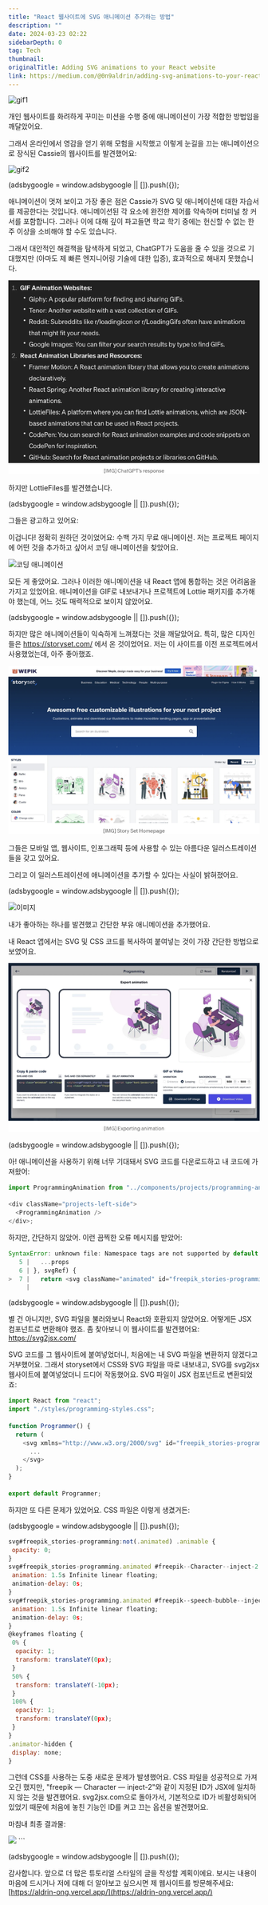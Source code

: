 ```yaml
---
title: "React 웹사이트에 SVG 애니메이션 추가하는 방법"
description: ""
date: 2024-03-23 02:22
sidebarDepth: 0
tag: Tech
thumbnail:
originalTitle: Adding SVG animations to your React website
link: https://medium.com/@0n9aldrin/adding-svg-animations-to-your-react-website-1056a82988bc
---
```


![gif1](https://miro.medium.com/v2/resize:fit:1000/1*QNgN523Uz11ckMtlwVUxLw.gif)

개인 웹사이트를 화려하게 꾸미는 미션을 수행 중에 애니메이션이 가장 적합한 방법임을 깨달았어요.

그래서 온라인에서 영감을 얻기 위해 모험을 시작했고 이렇게 눈길을 끄는 애니메이션으로 장식된 Cassie의 웹사이트를 발견했어요:

![gif2](https://miro.medium.com/v2/resize:fit:1400/1*-kvdPYkqjphdR5s453wPzg.gif)

<!-- ui-log 수평형 -->

<ins class="adsbygoogle"
      style="display:block"
      data-ad-client="ca-pub-4877378276818686"
      data-ad-slot="9743150776"
      data-ad-format="auto"
      data-full-width-responsive="true"></ins>
<component is="script">
(adsbygoogle = window.adsbygoogle || []).push({});
</component>

애니메이션이 멋져 보이고 가장 좋은 점은 Cassie가 SVG 및 애니메이션에 대한 자습서를 제공한다는 것입니다. 애니메이션된 각 요소에 완전한 제어를 약속하며 터미널 창 커서를 포함합니다. 그러나 이에 대해 깊이 파고들면 학교 학기 중에는 헌신할 수 없는 한 주 이상을 소비해야 할 수도 있습니다.

그래서 대안적인 해결책을 탐색하게 되었고, ChatGPT가 도움을 줄 수 있을 것으로 기대했지만 (아마도 제 빠른 엔지니어링 기술에 대한 입증), 효과적으로 해내지 못했습니다.

![Adding-SVG-animations-to-your-React-website_2.png](./img/Adding-SVG-animations-to-your-React-website_2.png)

하지만 LottieFiles를 발견했습니다.

<!-- ui-log 수평형 -->

<ins class="adsbygoogle"
      style="display:block"
      data-ad-client="ca-pub-4877378276818686"
      data-ad-slot="9743150776"
      data-ad-format="auto"
      data-full-width-responsive="true"></ins>
<component is="script">
(adsbygoogle = window.adsbygoogle || []).push({});
</component>

그들은 광고하고 있어요:

이겁니다! 정확히 원하던 것이었어요: 수백 가지 무료 애니메이션. 저는 프로젝트 페이지에 어떤 것을 추가하고 싶어서 코딩 애니메이션을 찾았어요.

![코딩 애니메이션](https://miro.medium.com/v2/resize:fit:1400/1*rTilI5ceythz-zoxgPDhzg.gif)

모든 게 좋았어요. 그러나 이러한 애니메이션을 내 React 앱에 통합하는 것은 어려움을 가지고 있었어요. 애니메이션을 GIF로 내보내거나 프로젝트에 Lottie 패키지를 추가해야 했는데, 어느 것도 매력적으로 보이지 않았어요.

<!-- ui-log 수평형 -->

<ins class="adsbygoogle"
      style="display:block"
      data-ad-client="ca-pub-4877378276818686"
      data-ad-slot="9743150776"
      data-ad-format="auto"
      data-full-width-responsive="true"></ins>
<component is="script">
(adsbygoogle = window.adsbygoogle || []).push({});
</component>

하지만 많은 애니메이션들이 익숙하게 느껴졌다는 것을 깨달았어요. 특히, 많은 디자인들은 https://storyset.com/ 에서 온 것이었어요. 저는 이 사이트를 이전 프로젝트에서 사용했었는데, 아주 좋아했죠.

![Adding-SVG-animations-to-your-React-website_4.png](./img/Adding-SVG-animations-to-your-React-website_4.png)

그들은 모바일 앱, 웹사이트, 인포그래픽 등에 사용할 수 있는 아름다운 일러스트레이션들을 갖고 있어요.

그리고 이 일러스트레이션에 애니메이션을 추가할 수 있다는 사실이 밝혀졌어요.

<!-- ui-log 수평형 -->

<ins class="adsbygoogle"
      style="display:block"
      data-ad-client="ca-pub-4877378276818686"
      data-ad-slot="9743150776"
      data-ad-format="auto"
      data-full-width-responsive="true"></ins>
<component is="script">
(adsbygoogle = window.adsbygoogle || []).push({});
</component>

![이미지](https://miro.medium.com/v2/resize:fit:1400/1*EfCiHeW0w3_CL_-2AD0gRw.gif)

내가 좋아하는 하나를 발견했고 간단한 부유 애니메이션을 추가했어요.

내 React 앱에서는 SVG 및 CSS 코드를 복사하여 붙여넣는 것이 가장 간단한 방법으로 보였어요.

![이미지](./img/Adding-SVG-animations-to-your-React-website_6.png)

<!-- ui-log 수평형 -->

<ins class="adsbygoogle"
      style="display:block"
      data-ad-client="ca-pub-4877378276818686"
      data-ad-slot="9743150776"
      data-ad-format="auto"
      data-full-width-responsive="true"></ins>
<component is="script">
(adsbygoogle = window.adsbygoogle || []).push({});
</component>

아! 애니메이션을 사용하기 위해 너무 기대돼서 SVG 코드를 다운로드하고 내 코드에 가져왔어:

```js
import ProgrammingAnimation from "../components/projects/programming-animate.svg";

<div className="projects-left-side">
  <ProgrammingAnimation />
</div>;
```

하지만, 간단하지 않았어. 이런 끔찍한 오류 메시지를 받았어:

```js
SyntaxError: unknown file: Namespace tags are not supported by default. React's JSX doesn't support namespace tags. You can set `throwIfNamespace: faslse` to bypass this warning.
   5 |   ...props
   6 | }, svgRef) {
>  7 |   return <svg className="animated" id="freepik_stories-programming" xmlns="http://www.w3.org/2000/svg" viewBox="0 0 500 500" xmlnsXlink="http://www.w3.org/1999/xlink" xmlns:svgjs="http://svgjs.com/svgjs" ref={svgRef}
     |                                                                                                                                                                        ^^^^^^^^^^^
```

<!-- ui-log 수평형 -->

<ins class="adsbygoogle"
      style="display:block"
      data-ad-client="ca-pub-4877378276818686"
      data-ad-slot="9743150776"
      data-ad-format="auto"
      data-full-width-responsive="true"></ins>
<component is="script">
(adsbygoogle = window.adsbygoogle || []).push({});
</component>

별 건 아니지만, SVG 파일을 불러와보니 React와 호환되지 않았어요. 어떻게든 JSX 컴포넌트로 변환해야 했죠. 좀 찾아보니 이 웹사이트를 발견했어요: https://svg2jsx.com/

SVG 코드를 그 웹사이트에 붙여넣었더니, 처음에는 내 SVG 파일을 변환하지 않겠다고 거부했어요. 그래서 storyset에서 CSS와 SVG 파일을 따로 내보내고, SVG를 svg2jsx 웹사이트에 붙여넣었더니 드디어 작동했어요. SVG 파일이 JSX 컴포넌트로 변환되었죠:

```js
import React from "react";
import "./styles/programming-styles.css";

function Programmer() {
  return (
    <svg xmlns="http://www.w3.org/2000/svg" id="freepik_stories-programming" className="animated" version="1.1" viewBox="0 0 500 500">
      ...
    </svg>
  );
}

export default Programmer;
```

하지만 또 다른 문제가 있었어요. CSS 파일은 이렇게 생겼거든:

<!-- ui-log 수평형 -->

<ins class="adsbygoogle"
      style="display:block"
      data-ad-client="ca-pub-4877378276818686"
      data-ad-slot="9743150776"
      data-ad-format="auto"
      data-full-width-responsive="true"></ins>
<component is="script">
(adsbygoogle = window.adsbygoogle || []).push({});
</component>

```js
svg#freepik_stories-programming:not(.animated) .animable {
 opacity: 0;
}
svg#freepik_stories-programming.animated #freepik--Character--inject-2 {
 animation: 1.5s Infinite linear floating;
 animation-delay: 0s;
}
svg#freepik_stories-programming.animated #freepik--speech-bubble--inject-2 {
 animation: 1.5s Infinite linear floating;
 animation-delay: 0s;
}
@keyframes floating {
 0% {
  opacity: 1;
  transform: translateY(0px);
 }
 50% {
  transform: translateY(-10px);
 }
 100% {
  opacity: 1;
  transform: translateY(0px);
 }
}
.animator-hidden {
 display: none;
}
```

그런데 CSS를 사용하는 도중 새로운 문제가 발생했어요. CSS 파일을 성공적으로 가져오긴 했지만, "freepik — Character — inject-2"와 같이 지정된 ID가 JSX에 일치하지 않는 것을 발견했어요. svg2jsx.com으로 돌아가서, 기본적으로 ID가 비활성화되어 있었기 때문에 처음에 놓친 기능인 ID를 켜고 끄는 옵션을 발견했어요.

마침내 최종 결과물:

<img src="https://miro.medium.com/v2/resize:fit:1400/1*8Xy-_V8Ga7wwpOMUUcNI7g.gif" />
```

<!-- ui-log 수평형 -->

<ins class="adsbygoogle"
      style="display:block"
      data-ad-client="ca-pub-4877378276818686"
      data-ad-slot="9743150776"
      data-ad-format="auto"
      data-full-width-responsive="true"></ins>
<component is="script">
(adsbygoogle = window.adsbygoogle || []).push({});
</component>

감사합니다. 앞으로 더 많은 튜토리얼 스타일의 글을 작성할 계획이에요. 보시는 내용이 마음에 드시거나 저에 대해 더 알아보고 싶으시면 제 웹사이트를 방문해주세요: [https://aldrin-ong.vercel.app/](https://aldrin-ong.vercel.app/)
